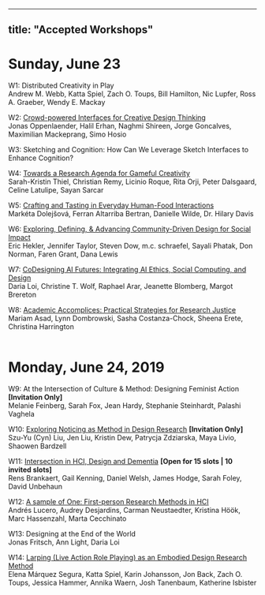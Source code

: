 
---
title: "Accepted Workshops"
---
# Sunday, June 23 

W1: Distributed Creativity in Play </br> 
  Andrew M. Webb, Katta Spiel, Zach O. Toups, Bill Hamilton, Nic Lupfer, Ross A. Graeber, Wendy E. Mackay </br> 
 
W2: [Crowd-powered Interfaces for Creative Design Thinking](https://creativity-workshops.github.io/cc19/) </br> 
 Jonas Oppenlaender, Halil Erhan, Naghmi Shireen, Jorge Goncalves, Maximilian Mackeprang, Simo Hosio </br> 

W3: Sketching and Cognition: How Can We Leverage Sketch Interfaces to Enhance Cognition? </br> 

W4: [Towards a Research Agenda for Gameful Creativity](https://gamefulcreativity18.wordpress.com/)</br> 
 Sarah-Kristin Thiel, Christian Remy, Licinio Roque, Rita Orji, Peter Dalsgaard, Celine Latulipe, Sayan Sarcar </br> 
 
W5: [Crafting and Tasting in Everyday Human-Food Interactions](https://humanfoodinteraction.wordpress.com/) </br> 
   Markéta Dolejšová, Ferran Altarriba Bertran, Danielle Wilde, Dr. Hilary Davis</br> 

W6: [Exploring, Defining, & Advancing Community-Driven Design for Social Impact](https://designlab.ucsd.edu/events/community-driven-design-workshop-dis-2019/) </br> Eric Hekler, Jennifer Taylor, Steven Dow, m.c. schraefel, Sayali Phatak, Don Norman, Faren Grant, Dana Lewis </br> 

W7: [CoDesigning AI Futures: Integrating AI Ethics, Social Computing, and Design](https://codesigningaifutures.wordpress.com) </br> Daria Loi, Christine T. Wolf, Raphael Arar, Jeanette Blomberg, Margot Brereton </br> 

W8: [Academic Accomplices: Practical Strategies for Research Justice](http://accomplices.lmc.gatech.edu/)</br> 
Mariam Asad, Lynn Dombrowski, Sasha Costanza-Chock, Sheena Erete, Christina Harrington </br> 
</br>  

# Monday, June 24, 2019
W9: At the Intersection of Culture & Method: Designing Feminist Action __[Invitation Only]__ </br> 
 Melanie Feinberg, Sarah Fox, Jean Hardy, Stephanie Steinhardt, Palashi Vaghela</br> 
 
W10: [Exploring Noticing as Method in Design Research](https://artsofnoticingworkshop.wordpress.com) __[Invitation Only]__ </br> 
  Szu-Yu (Cyn) Liu, Jen Liu, Kristin Dew, Patrycja Zdziarska, Maya Livio, Shaowen Bardzell</br> 

W11: [Intersection in HCI, Design and Dementia](https://design-intersections.wineme.wiwi.uni-siegen.de) __[Open for 15 slots | 10 invited slots]__</br> 
Rens Brankaert, Gail Kenning, Daniel Welsh, James Hodge, Sarah Foley, David Unbehaun </br> 

W12: [A sample of One: First-person Research Methods in HCI](https://1stpersonresearch.wordpress.com)</br> 
 Andrés Lucero, Audrey Desjardins, Carman Neustaedter, Kristina Höök, Marc Hassenzahl, Marta Cecchinato </br> 

W13: Designing at the End of the World </br> 
  Jonas Fritsch, Ann Light, Daria Loi </br> 

W14: [Larping (Live Action Role Playing) as an Embodied Design Research Method](https://interaction.mere.st/)</br> 
  Elena Márquez Segura, Katta Spiel, Karin Johansson, Jon Back, Zach O. Toups, Jessica Hammer, Annika Waern, Josh Tanenbaum, Katherine Isbister   </br> 


